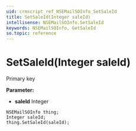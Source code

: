 ```yaml
---
uid: crmscript_ref_NSEMailSOInfo_SetSaleId
title: SetSaleId(Integer saleId)
intellisense: NSEMailSOInfo.SetSaleId
keywords: NSEMailSOInfo, GetSaleId
so.topic: reference
---
```


# SetSaleId(Integer saleId)

Primary key

**Parameter:** 
* **saleId** Integer

```crmscript
NSEMailSOInfo thing;
Integer saleId;
thing.SetSaleId(saleId);
```

